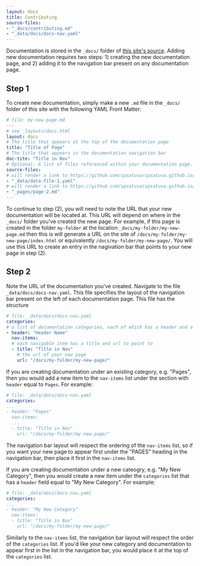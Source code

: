 ```yaml
---
layout: docs
title: Contributing
source-files:
- "_docs/contributing.md"
- "_data/docs/docs-nav.yaml"
---
```


Documentation is stored in the `_docs/` folder of [this site's source](https://github.com/spsatuva/spsatuva.github.io/). Adding new documentation requires two steps: 1) creating the new documentation page, and 2) adding it to the navigation bar present on any documentation page.

## Step 1

To create new documentation, simply make a new `.md` file in the `_docs/` folder of this site with the following YAML Front Matter:
```yaml
# file: my-new-page.md
---
# see _layouts/docs.html
layout: docs
# The title that appears at the top of the documentation page
title: "Title of Page"
# The title that appears in the documentation navigation bar
doc-tite: "Title in Nav"
# Optional: A list of files referenced within your documentation page. This list will be added and rendered as links to the source files on GitHub at the top of the documentation page. This allows, for example, quick referencing of what files should be editted to manage a certain page.
source-files:
# will render a link to https://github.com/spsatuva/spsatuva.github.io/tree/master/_data/data-file-1.yaml
- "_data/data-file-1.yaml"
# will render a link to https://github.com/spsatuva/spsatuva.github.io/tree/master/_pages_/page-2.md
- "_pages/page-2.md"
---
```
To continue to step (2), you will need to note the URL that your new documentation will be located at. This URL will depend on where in the `_docs/` folder you've created the new page. For example, if this page is created in the folder `my-folder` at the location `_docs/my-folder/my-new-page.md` then this is will generate a URL on the site of `/docs/my-folder/my-new-page/index.html` or equivalently `/docs/my-folder/my-new-page/`. You will use this URL to create an entry in the nagivation bar that points to your new page in step (2).

## Step 2

Note the URL of the documentation you've created. Navigate to the file `_data/docs/docs-nav.yaml`. This file specifies the layout of the navigation bar present on the left of each documentation page. This file has the structure
```yaml
# file: _data/docs/docs-nav.yaml
categories:
# a list of documentation categories, each of which has a header and a set of items that are navigable under that category
- header: "Header Name"
  nav-items:
  # each navigable item has a title and url to point to
  - title: "Title in Nav"
    # the url of your new page
    url: "/docs/my-folder/my-new-page/"
```

If you are creating documentation under an existing category, e.g. "Pages", then you would add a new item to the `nav-items` list under the section with `header` equal to `Pages`. For example:
```yaml
# file: _data/docs/docs-nav.yaml
categories:
...
- header: "Pages"
  nav-items:
  ...
  - title: "Title in Nav"
    url: "/docs/my-folder/my-new-page/"
```
The navigation bar layout will respect the ordering of the `nav-items` list, so if you want your new page to appear first under the "PAGES" heading in the navigation bar, then place it first in the `nav-items` list.

If you are creating documentation under a new cateogry, e.g. "My New Category", then you would create a new item under the `categories` list that has a `header` field equal to "My New Category". For example:
```yaml
# file: _data/docs/docs-nav.yaml
categories:
...
- header: "My New Category"
  nav-items:
  - title: "Title in Nav"
    url: "/docs/my-folder/my-new-page/"
```
Similarly to the `nav-items` list, the navigation bar layout will respect the order of the `categories` list. If you'd like your new category and documentation to appear first in the list in the navigation bar, you would place it at the top of the `categories` list.